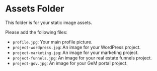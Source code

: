 # Assets Folder

This folder is for your static image assets.

Please add the following files:
- `profile.jpg`: Your main profile picture.
- `project-wordpress.jpg`: An image for your WordPress project.
- `project-marketing.jpg`: An image for your marketing project.
- `project-funnels.jpg`: An image for your real estate funnels project.
- `project-gov.jpg`: An image for your GeM portal project.

